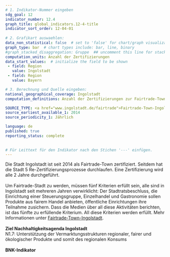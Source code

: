 ```yaml
---
# 1. Indikator-Nummer eingeben 
sdg_goal: 12 
indicator_number: 12.4
graph_title: global_indicators.12-4-title
indicator_sort_order: 12-04-01
 
# 2. Grafikart auswaehlen: 
data_non_statistical: false  # set to 'false' for chart/graph visualization 
graph_type: bar  # chart types include: bar, line, binary 
#graph_stacked_disaggregation: Gruppe  ## uncomment this line for stacked bars. eplace 'Geschlecht' with the field of aggregation. 
computation_units: Anzahl der Zertifizierungen
data_start_values:  # initialize the field to be shown  
 - field: Region 
   value: Ingolstadt 
 - field: Region 
   value: Bayern 

# 3. Berechnung und Quelle eingeben: 
national_geographical_coverage: Ingolstadt 
computation_definitions: Anzahl der Zertifizierungen zur Fairtrade-Town

SOURCE_TYPE: <a href="www.ingolstadt.de/fairtrade">Fairtrade-Town-Ingolstadt</a>  # data source  
source_earliest_available_1: 2014
source_periodicity_1: Jährlich

language: de   
published: true 
reporting_status: complete
 
 
# Für Leittext für den Indikator nach den Stichen '---' einfügen. 
---
```

Die Stadt Ingolstadt ist seit 2014 als Fairtrade-Town zertifiziert. Seitdem hat die Stadt 5 Re-Zertifizierungsprozesse durchlaufen. Eine Zertifizierung wird alle 2 Jahre durchgeführt. <br>
<br>
Um Fairtrade-Stadt zu werden, müssen fünf Kriterien erfüllt sein, alle sind in Ingolstadt seit mehreren Jahren verwirklicht: Der Stadtratsbeschluss, die Einrichtung einer Steuerungsgruppe, Einzelhandel und Gastronomie sollen Produkte aus fairem Handel anbieten, öffentliche Einrichtungen ihre Teilnahme zusichern. Dass die Medien über all diese Aktivitäten berichten, ist das fünfte zu erfüllende Kriterium. All diese Kriterien werden erfüllt. Mehr Informationen unter <a href="www.ingolstadt.de/fairtrade">Fairtrade-Town-Ingolstadt</a>.<br>
<br>
<b>Ziel Nachhaltigkeitsagenda Ingolstadt</b><br>
N1.7: Unterstützung der Vermarktungsstrukturen regionaler, fairer und ökologischer Produkte und somit des regionalen Konsums<br>
<br>
<b>BNK-Indikator</b>
